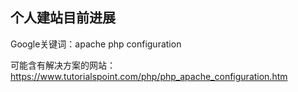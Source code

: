 ## 个人建站目前进展

Google关键词：apache php configuration

可能含有解决方案的网站：https://www.tutorialspoint.com/php/php_apache_configuration.htm